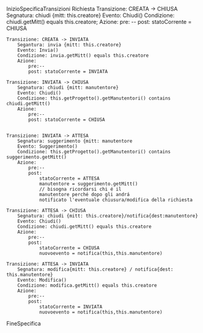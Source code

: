 InizioSpecificaTransizioni Richiesta
	Transizione: CREATA -> CHIUSA
		Segnatura: chiudi {mitt: this.creatore}
		Evento: Chiudi()
		Condizione: chiudi.getMitt() equals this.creatore;
		Azione:
			pre: --
			post: statoCorrente = CHIUSA

	Transizione: CREATA -> INVIATA
		Segantura: invia {mitt: this.creatore}
		Evento: Invia()
		Condizione: invia.getMitt() equals this.creatore
		Azione:
			pre:--
			post: statoCorrente = INVIATA

	Transizione: INVIATA -> CHIUSA
		Segnatura: chiudi {mitt: manutentore}
		Evento: Chiudi()
		Condizione: this.getProgetto().getManutentori() contains chiudi.getMitt()
		Azione: 
			pre:--
			post: statoCorrente = CHIUSA

	
	Transizione: INVIATA -> ATTESA
		Segnatura: suggerimento {mitt: manutentore
		Evento: Suggerimento()
		Condizione: this.getProgetto().getManutentori() contains suggerimento.getMitt()
		Azione: 
			pre:--
			post: 
				statoCorrente = ATTESA
				manutentore = suggerimento.getMitt()
				// bisogna ricordarsi chi é il 
				manutentore perché dopo gli andrá
				notificato l'eventuale chiusura/modifica della richiesta

	Transizione: ATTESA -> CHIUSA
		Segnatura: chiudi {mitt: this.creatore}/notifica{dest:manutentore}
		Evento: Chiudi()
		Condizione: chiudi.getMitt() equals this.creatore
		Azione: 
			pre:--
			post: 
				statoCorrente = CHIUSA
				nuovoevento = notifica(this,this.manutentore)	

	Transizione: ATTESA -> INVIATA
		Segnatura: modifica{mitt: this.creatore} / notifica{dest: this.manutentore}
		Evento: Modifica()
		Condizione: modifica.getMitt() equals this.creatore
		Azione: 
			pre:--
			post: 
				statoCorrente = INVIATA
				nuovoevento = notifica(this,this.manutentore)

FineSpecifica
